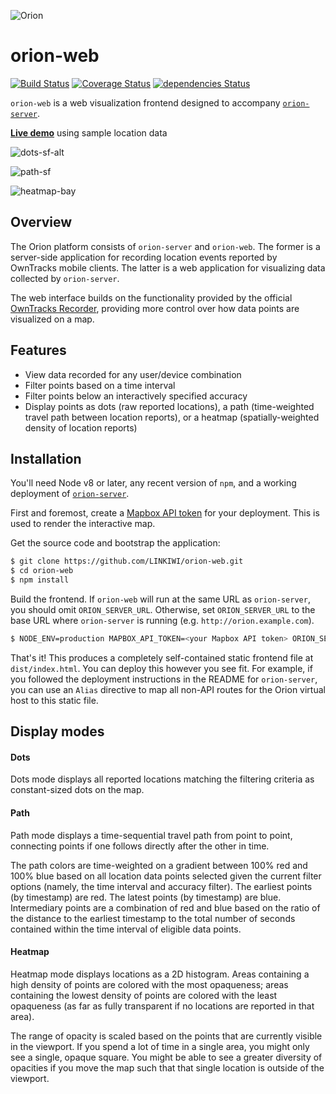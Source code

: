 ![Orion](https://static.kevinlin.info/blog/orion/banner.png)

# orion-web

[![Build Status](https://travis-ci.org/LINKIWI/orion-web.svg?branch=master)](https://travis-ci.org/LINKIWI/orion-web)
[![Coverage Status](https://coveralls.io/repos/github/LINKIWI/orion-web/badge.svg?branch=master)](https://coveralls.io/github/LINKIWI/orion-web?branch=master)
[![dependencies Status](https://david-dm.org/LINKIWI/orion-web/status.svg)](https://david-dm.org/LINKIWI/orion-web)

`orion-web` is a web visualization frontend designed to accompany [`orion-server`](https://github.com/LINKIWI/orion-server).

[**Live demo**](https://linkiwi.github.io/orion-web/) using sample location data

![dots-sf-alt](https://static.kevinlin.info/blog/orion/dots-sf-alt.png)

![path-sf](https://static.kevinlin.info/blog/orion/path-sf.png)

![heatmap-bay](https://static.kevinlin.info/blog/orion/heatmap-bay.png)

## Overview

The Orion platform consists of `orion-server` and `orion-web`. The former is a server-side application for recording location events reported by OwnTracks mobile clients. The latter is a web application for visualizing data collected by `orion-server`.

The web interface builds on the functionality provided by the official [OwnTracks Recorder](https://github.com/owntracks/recorder), providing more control over how data points are visualized on a map.

## Features

* View data recorded for any user/device combination
* Filter points based on a time interval
* Filter points below an interactively specified accuracy
* Display points as dots (raw reported locations), a path (time-weighted travel path between location reports), or a heatmap (spatially-weighted density of location reports)

## Installation

You'll need Node v8 or later, any recent version of `npm`, and a working deployment of [`orion-server`](https://github.com/LINKIWI/orion-server).

First and foremost, create a [Mapbox API token](https://www.mapbox.com/help/how-access-tokens-work/) for your deployment. This is used to render the interactive map.

Get the source code and bootstrap the application:

```bash
$ git clone https://github.com/LINKIWI/orion-web.git
$ cd orion-web
$ npm install
```

Build the frontend. If `orion-web` will run at the same URL as `orion-server`, you should omit `ORION_SERVER_URL`. Otherwise, set `ORION_SERVER_URL` to the base URL where `orion-server` is running (e.g. `http://orion.example.com`).

```bash
$ NODE_ENV=production MAPBOX_API_TOKEN=<your Mapbox API token> ORION_SERVER_URL=<base URL where the server is hosted> npm run build
```

That's it! This produces a completely self-contained static frontend file at `dist/index.html`. You can deploy this however you see fit. For example, if you followed the deployment instructions in the README for `orion-server`, you can use an `Alias` directive to map all non-API routes for the Orion virtual host to this static file.

## Display modes

#### Dots

Dots mode displays all reported locations matching the filtering criteria as constant-sized dots on the map.

#### Path

Path mode displays a time-sequential travel path from point to point, connecting points if one follows directly after the other in time.

The path colors are time-weighted on a gradient between 100% red and 100% blue based on all location data points selected given the current filter options (namely, the time interval and accuracy filter). The earliest points (by timestamp) are red. The latest points (by timestamp) are blue. Intermediary points are a combination of red and blue based on the ratio of the distance to the earliest timestamp to the total number of seconds contained within the time interval of eligible data points.

#### Heatmap

Heatmap mode displays locations as a 2D histogram. Areas containing a high density of points are colored with the most opaqueness; areas containing the lowest density of points are colored with the least opaqueness (as far as fully transparent if no locations are reported in that area).

The range of opacity is scaled based on the points that are currently visible in the viewport. If you spend a lot of time in a single area, you might only see a single, opaque square. You might be able to see a greater diversity of opacities if you move the map such that that single location is outside of the viewport.
